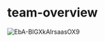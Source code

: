 # team-overview
![EbA-BIGXkAIrsaasOX9](https://github.com/Shadow-Wizard-Git-Gang/team-overview/assets/32103493/4dd7feee-c5f4-43ca-8300-91bb87d86bd7)

